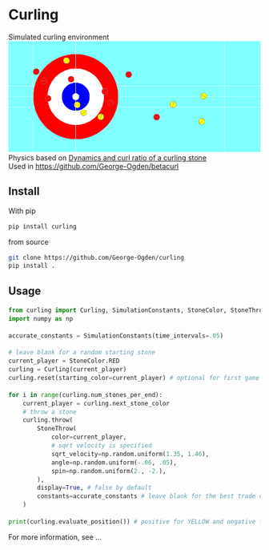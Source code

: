 # Curling
Simulated curling environment  
![Rendered Curling Environment](images/environment.png)
Physics based on [Dynamics and curl ratio of a curling stone](https://rdcu.be/dgIW2)  
Used in https://github.com/George-Ogden/betacurl
## Install
With pip
```sh
pip install curling
```
from source
```sh
git clone https://github.com/George-Ogden/curling
pip install .
```
## Usage
```python
from curling import Curling, SimulationConstants, StoneColor, StoneThrow
import numpy as np

accurate_constants = SimulationConstants(time_intervals=.05)

# leave blank for a random starting stone
current_player = StoneColor.RED
curling = Curling(current_player)
curling.reset(starting_color=current_player) # optional for first game

for i in range(curling.num_stones_per_end):
    current_player = curling.next_stone_color
    # throw a stone
    curling.throw(
        StoneThrow(
            color=current_player,
            # sqrt velocity is specified
            sqrt_velocity=np.random.uniform(1.35, 1.46),
            angle=np.random.uniform(-.06, .05),
            spin=np.random.uniform(2., -2.),
        ),
        display=True, # false by default
        constants=accurate_constants # leave blank for the best trade off between speed and accuracy
    )

print(curling.evaluate_position()) # positive for YELLOW and negative for RED
```
For more information, see ...